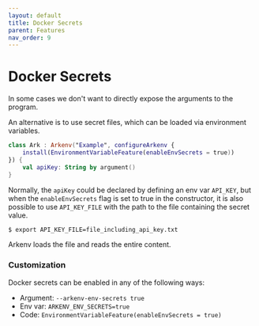 ```yaml
---
layout: default
title: Docker Secrets
parent: Features
nav_order: 9
---
```


# Docker Secrets

In some cases we don't want to directly expose the arguments to the program. 

An alternative is to use secret files, which can be loaded via environment variables. 

```kotlin
class Ark : Arkenv("Example", configureArkenv {
    install(EnvironmentVariableFeature(enableEnvSecrets = true))
}) {
    val apiKey: String by argument()
}
```

Normally, the `apiKey` could be declared by defining an env var `API_KEY`, 
but when the `enableEnvSecrets` flag is set to true in the constructor, 
it is also possible to use `API_KEY_FILE` with the path to the file containing the secret value. 

```bash
$ export API_KEY_FILE=file_including_api_key.txt
```

Arkenv loads the file and reads the entire content. 

### Customization
Docker secrets can be enabled in any of the following ways:
* Argument: `--arkenv-env-secrets true`
* Env var: `ARKENV_ENV_SECRETS=true`
* Code: `EnvironmentVariableFeature(enableEnvSecrets = true)`

